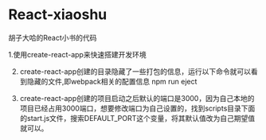 # React-xiaoshu
胡子大哈的React小书的代码


1.使用create-react-app来快速搭建开发环境

2.	create-react-app创建的目录隐藏了一些打包的信息，运行以下命令就可以看到隐藏的文件,即webpack相关的配置信息
npm run eject

3.	create-react-app创建的项目启动之后默认的端口是3000，因为自己本地的项目已经占用3000端口，想要修改端口为自己设置的，找到scripts目录下面的start.js文件，搜索DEFAULT_PORT这个变量，将其默认值改为自己期望值就可以。

